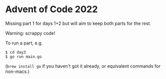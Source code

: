 # Advent of Code 2022

Missing part 1 for days 1+2 but will aim to keep both parts for the rest.

Warning: scrappy code!

To run a part, e.g.

    $ cd day3
    $ go run main.go

(`brew install go` if you haven't got it already, or equivalent commands for
non-macs.)
